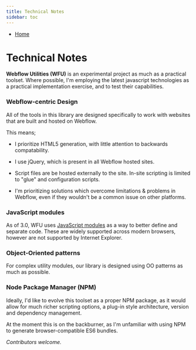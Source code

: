 ```yaml
---
title: Technical Notes
sidebar: toc
---
```


- [Home](/webflow-util)


# Technical Notes

**Webflow Utilities (WFU)** is an experimental project as much as a practical toolset. 
Where possible, I'm employing the latest javascript technologies as a practical implementation exercise, and to test their capabilities.

### Webflow-centric Design

All of the tools in this library are designed specifically to work with websites that are built and hosted on Webflow.

This means;

- I prioritize HTML5 generation, with little attention to backwards compatability.

- I use jQuery, which is present in all Webflow hosted sites.

- Script files are be hosted externally to the site. In-site scripting is limited to "glue" and configuration scripts.

- I'm prioritizing solutions which overcome limitations & problems in Webflow, even if they wouldn't be a common issue on other platforms.

### JavaScript modules

As of 3.0, WFU uses 
[JavaScript modules](https://developer.mozilla.org/en-US/docs/Web/JavaScript/Guide/Modules)
as a way to better define and separate code. 
These are widely supported across modern browsers, however are not supported by Internet Explorer.

### Object-Oriented patterns

For complex utility modules, our library is designed using OO patterns as much as possible.

### Node Package Manager (NPM)

Ideally, I'd like to evolve this toolset as a proper NPM package, as it would allow for much richer scripting options, a plug-in style architecture, version and dependency management.

At the moment this is on the backburner, as I'm unfamiliar with using NPM to generate browser-compatible ES6 bundles. 

*Contributors welcome.*

